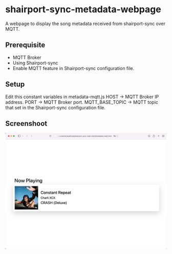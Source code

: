 # shairport-sync-metadata-webpage
A webpage to display the song metadata received from shairport-sync over MQTT.

## Prerequisite
- MQTT Broker
- Using Shairport-sync
- Enable MQTT feature in Shairport-sync configuration file.

## Setup
Edit this constant variables in metadata-mqtt.js
HOST -> MQTT Broker IP address.
PORT -> MQTT Broker port.
MQTT_BASE_TOPIC -> MQTT topic that set in the Shairport-sync configuration file.

## Screenshoot
![Webpage Screenshot](https://github.com/YJCHOO/shairport-sync-metadata-webpage/blob/main/shairport-sync%20metadata%20webpage%20screenshot.png)

